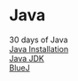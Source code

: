 # Java
30 days of Java\
[Java Installation](https://java.com/en/download/help/download_options.html#windows)\
[Java JDK](https://www.oracle.com/java/technologies/javase-downloads.html)\
[BlueJ](https://www.bluej.org/)
